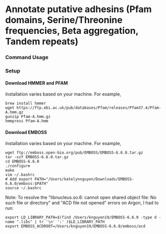# Annotate putative adhesins (Pfam domains, Serine/Threonine frequencies, Beta aggregation, Tandem repeats)

### Command Usage

### Setup

#### Download HMMER and PFAM

Installation varies based on your machine. For example,

```
brew install hmmer
wget https://ftp.ebi.ac.uk/pub/databases/Pfam/releases/Pfam37.4/Pfam-A.hmm.gz
gunzip Pfam-A.hmm.gz
hmmpress Pfam-A.hmm
```

#### Download EMBOSS

Installation varies based on your machine. For example,

```
wget ftp://emboss.open-bio.org/pub/EMBOSS/EMBOSS-6.6.0.tar.gz
tar -xzf EMBOSS-6.6.0.tar.gz
cd EMBOSS-6.6.0
./configure
make
vim ~/.bashrc
# Add export PATH="/Users/katelynnguyen/Downloads/EMBOSS-6.6.0/emboss:$PATH"
source ~/.bashrc
```

Note: To resolve the "libnucleus.so.6: cannot open shared object file: No such file or directory" and "ACD file not opened" errors on Argon, I had to run:

```
export LD_LIBRARY_PATH=$(find /Users/knguyen19/EMBOSS-6.6.0 -type d -name ".libs" | tr '\n' ':' )$LD_LIBRARY_PATH
export EMBOSS_ACDROOT=/Users/knguyen19/EMBOSS-6.6.0/emboss/acd
```

